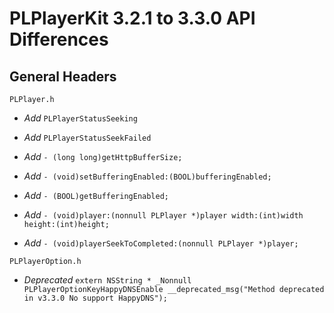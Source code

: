 # PLPlayerKit 3.2.1 to 3.3.0 API Differences

## General Headers    
```
PLPlayer.h
```      

- *Add* `PLPlayerStatusSeeking`

- *Add* `PLPlayerStatusSeekFailed`

- *Add* `- (long long)getHttpBufferSize;`

- *Add* `- (void)setBufferingEnabled:(BOOL)bufferingEnabled;`

- *Add* `- (BOOL)getBufferingEnabled;`

- *Add* `- (void)player:(nonnull PLPlayer *)player width:(int)width height:(int)height;`

- *Add* `- (void)playerSeekToCompleted:(nonnull PLPlayer *)player;`


```
PLPlayerOption.h
```      

- *Deprecated* `extern NSString * _Nonnull PLPlayerOptionKeyHappyDNSEnable __deprecated_msg("Method deprecated in v3.3.0 No support HappyDNS");`

